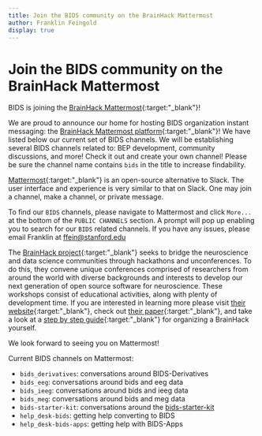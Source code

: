 ```yaml
---
title: Join the BIDS community on the BrainHack Mattermost
author: Franklin Feingold
display: true
---
```


# Join the BIDS community on the BrainHack Mattermost

BIDS is joining the [BrainHack Mattermost](https://mattermost.brainhack.org/){:target:"_blank"}!

<!--more-->

We are proud to announce our home for hosting BIDS organization instant messaging: the [BrainHack Mattermost platform](https://mattermost.brainhack.org/){:target:"_blank"}! We have listed below our current set of BIDS channels. We will be establishing several BIDS channels related to: BEP development, community discussions, and more! Check it out and create your own channel! Please be sure the channel name contains `bids` in the title to increase findability.

[Mattermost](https://mattermost.com/){:target:"_blank"} is an open-source alternative to Slack. The user interface and experience is very similar to that on Slack. One may join a channel, make a channel, or private message.

To find our `BIDS` channels, please navigate to Mattermost and click `More...` at the bottom of the `PUBLIC CHANNELS` section. A prompt will pop up enabling you to search for our `BIDS` related channels. If you have any issues, please email Franklin at <ffein@stanford.edu>

The [BrainHack project](https://www.brainhack.org/){:target:"_blank"} seeks to bridge the neuroscience and data science communities through hackathons and unconferences. To do this, they convene unique conferences comprised of researchers from around the world with diverse backgrounds and interests to develop our next generation of open source software for neuroscience. These workshops consist of educational activities, along with plenty of development time. If you are interested in learning more please visit [their website](https://www.brainhack.org/){:target:"_blank"}, check out [their paper](https://academic-oup-com.stanford.idm.oclc.org/gigascience/article/5/1/s13742-016-0121-x/2720978){:target:"_blank"}, and take a look at a [step by step guide](https://thewinnower.com/papers/5577-a-step-by-step-guide-for-organizing-open-collaborative-brainhack-events){:target:"_blank"} for organizing a BrainHack yourself. 

We look forward to seeing you on Mattermost!

Current BIDS channels on Mattermost:
- `bids_derivatives`: conversations around BIDS-Derivatives
- `bids_eeg`: conversations around bids and eeg data
- `bids_ieeg`: conversations around bids and ieeg data
- `bids_meg`: conversations around bids and meg data
- `bids-starter-kit`: conversations around the [bids-starter-kit](https://github.com/bids-standard/bids-starter-kit)
- `help_desk-bids`: getting help converting to BIDS
- `help_desk-bids-apps`: getting help with BIDS-Apps
